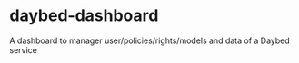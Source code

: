 daybed-dashboard
================

A dashboard to manager user/policies/rights/models and data of a Daybed service
